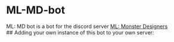 # ML-MD-bot
ML: MD bot is a bot for the discord server [ML: Monster Designers](https://discord.gg/Q6x6dph)
## Adding your own instance of this bot to your own server:
